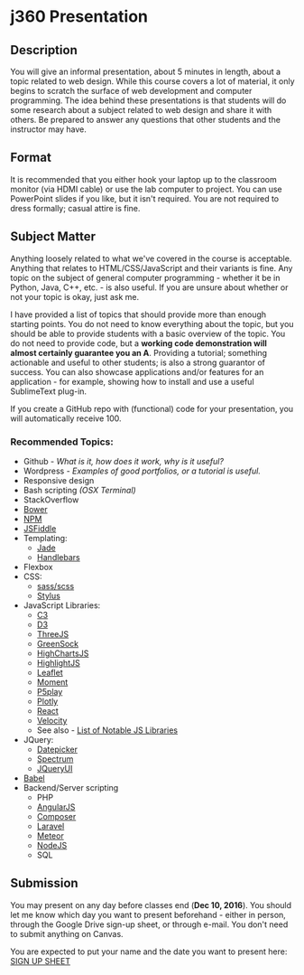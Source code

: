 # j360 Presentation

## Description
You will give an informal presentation, about 5 minutes in length, about a topic related to web design. While this course covers a lot of material, it only begins to scratch the surface of web development and computer programming. The idea behind these presentations is that students will do some research about a subject related to web design and share it with others. Be prepared to answer any questions that other students and the instructor may have.

## Format
It is recommended that you either hook your laptop up to the classroom monitor (via HDMI cable) or use the lab computer to project. You can use PowerPoint slides if you like, but it isn't required. You are not required to dress formally; casual attire is fine.

## Subject Matter
Anything loosely related to what we've covered in the course is acceptable. Anything that relates to HTML/CSS/JavaScript and their variants is fine. Any topic on the subject of general computer programming - whether it be in Python, Java, C++, etc. - is also useful. If you are unsure about whether or not your topic is okay, just ask me.

I have provided a list of topics that should provide more than enough starting points. You do not need to know everything about the topic, but you should be able to provide students with a basic overview of the topic. You do not need to provide code, but a **working code demonstration will almost certainly guarantee you an A**. Providing a tutorial; something actionable and useful to other students; is also a strong guarantor of success. You can also showcase applications and/or features for an application - for example, showing how to install and use a useful SublimeText plug-in.

If you create a GitHub repo with (functional) code for your presentation, you will automatically receive 100.

### Recommended Topics:

 * Github - _What is it, how does it work, why is it useful?_
 * Wordpress - *Examples of good portfolios, or a tutorial is useful.*
 * Responsive design
 * Bash scripting _(OSX Terminal)_
 * StackOverflow
 * [Bower](https://bower.io/)
 * [NPM](https://www.npmjs.com/)
 * [JSFiddle](https://jsfiddle.net/)
 * Templating:
   * [Jade](http://learnjade.com/)
   * [Handlebars](http://handlebarsjs.com/)
 * Flexbox
 * CSS:
   * [sass/scss](http://sass-lang.com/)
   * [Stylus](http://stylus-lang.com/)
 * JavaScript Libraries:
   * [C3](http://c3js.org/)
   * [D3](https://d3js.org/)
   * [ThreeJS](https://threejs.org/)
   * [GreenSock](https://greensock.com/)
   * [HighChartsJS](http://www.highcharts.com/)
   * [HighlightJS](https://highlightjs.org/)
   * [Leaflet](http://leafletjs.com/)
   * [Moment](http://momentjs.com/)
   * [P5play](http://p5play.molleindustria.org/)
   * [Plotly](https://plot.ly/javascript/)
   * [React](https://facebook.github.io/react/)
   * [Velocity](http://velocityjs.org/)
   * See also - [List of Notable JS Libraries](https://en.wikipedia.org/wiki/List_of_JavaScript_libraries)
 * JQuery:
   * [Datepicker](https://jqueryui.com/datepicker/)
   * [Spectrum](https://bgrins.github.io/spectrum/)
   * [JQueryUI](https://jqueryui.com/)
 * [Babel](https://babeljs.io/)
 * Backend/Server scripting 
	* PHP
	* [AngularJS](https://angularjs.org/)
	* [Composer](https://getcomposer.org/)
	* [Laravel](https://laravel.com/)
	* [Meteor](https://www.meteor.com/)
	* [NodeJS](https://nodejs.org/en/)
	* SQL

## Submission
You may present on any day before classes end (**Dec 10, 2016**). You should let me know which day you want to present beforehand - either in person, through the Google Drive sign-up sheet, or through e-mail. You don't need to submit anything on Canvas.

You are expected to put your name and the date you want to present here: <span class="big">[SIGN UP SHEET](https://docs.google.com/spreadsheets/d/1zVTLOgXFlUAN6Hii5U6obm1SWv1czuM4ubx2fzzcxx0/edit?usp=sharing)</span>

<div style="height:50px;"></div>